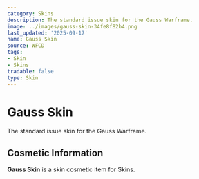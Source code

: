 ```yaml
---
category: Skins
description: The standard issue skin for the Gauss Warframe.
image: ../images/gauss-skin-34fe8f82b4.png
last_updated: '2025-09-17'
name: Gauss Skin
source: WFCD
tags:
- Skin
- Skins
tradable: false
type: Skin
---
```


# Gauss Skin

The standard issue skin for the Gauss Warframe.

## Cosmetic Information

**Gauss Skin** is a skin cosmetic item for Skins.

